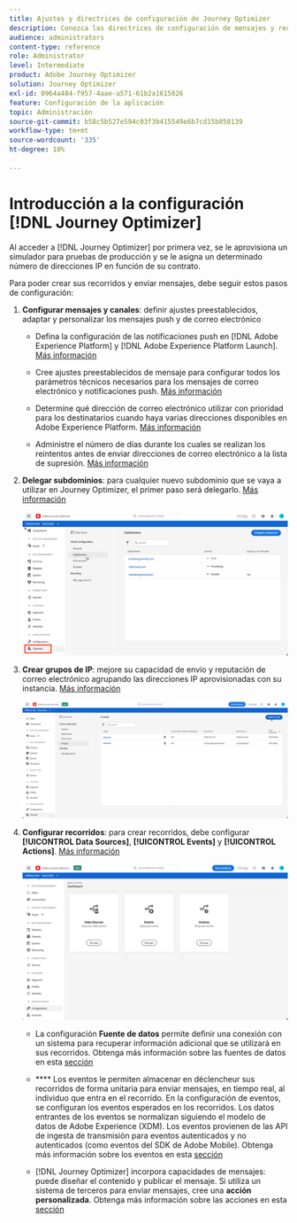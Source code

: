 ```yaml
---
title: Ajustes y directrices de configuración de Journey Optimizer
description: Conozca las directrices de configuración de mensajes y recorridos
audience: administrators
content-type: reference
role: Administrator
level: Intermediate
product: Adobe Journey Optimizer
solution: Journey Optimizer
exl-id: 0964a484-f957-4aae-a571-61b2a1615026
feature: Configuración de la aplicación
topic: Administración
source-git-commit: b58c5b527e594c03f3b415549e6b7cd15b050139
workflow-type: tm+mt
source-wordcount: '335'
ht-degree: 10%

---
```



# Introducción a la configuración [!DNL Journey Optimizer]

Al acceder a [!DNL Journey Optimizer] por primera vez, se le aprovisiona un simulador para pruebas de producción y se le asigna un determinado número de direcciones IP en función de su contrato.

Para poder crear sus recorridos y enviar mensajes, debe seguir estos pasos de configuración:

1. **Configurar mensajes y canales**: definir ajustes preestablecidos, adaptar y personalizar los mensajes push y de correo electrónico

   * Defina la configuración de las notificaciones push en [!DNL Adobe Experience Platform] y [!DNL Adobe Experience Platform Launch]. [Más información](../push-gs.md)

   * Cree ajustes preestablecidos de mensaje para configurar todos los parámetros técnicos necesarios para los mensajes de correo electrónico y notificaciones push. [Más información](message-presets.md)

   * Determine qué dirección de correo electrónico utilizar con prioridad para los destinatarios cuando haya varias direcciones disponibles en Adobe Experience Platform. [Más información](primary-email-addresses.md)

   * Administre el número de días durante los cuales se realizan los reintentos antes de enviar direcciones de correo electrónico a la lista de supresión. [Más información](manage-suppression-list.md)

   <!--
    * Understand push notification flow. [Learn more](../push-gs.md)
    -->

1. **Delegar subdominios**: para cualquier nuevo subdominio que se vaya a utilizar en Journey Optimizer, el primer paso será delegarlo. [Más información](about-subdomain-delegation.md)

   ![](../assets/subdomain.png)

1. **Crear grupos de IP**: mejore su capacidad de envío y reputación de correo electrónico agrupando las direcciones IP aprovisionadas con su instancia. [Más información](ip-pools.md)

   ![](../assets/ip-pool.png)

1. **Configurar recorridos**: para crear recorridos, debe configurar  **[!UICONTROL Data Sources]**,  **[!UICONTROL Events]** y  **[!UICONTROL Actions]**. [Más información](about-data-sources-events-actions.md)

   ![](../assets/admin-menu.png)

   * La configuración **Fuente de datos** permite definir una conexión con un sistema para recuperar información adicional que se utilizará en sus recorridos. Obtenga más información sobre las fuentes de datos en esta [sección](../datasource/about-data-sources.md)

   * **** Los eventos le permiten almacenar en déclencheur sus recorridos de forma unitaria para enviar mensajes, en tiempo real, al individuo que entra en el recorrido. En la configuración de eventos, se configuran los eventos esperados en los recorridos. Los datos entrantes de los eventos se normalizan siguiendo el modelo de datos de Adobe Experience (XDM). Los eventos provienen de las API de ingesta de transmisión para eventos autenticados y no autenticados (como eventos del SDK de Adobe Mobile). Obtenga más información sobre los eventos en esta [sección](../event/about-events.md)

   * [!DNL Journey Optimizer] incorpora capacidades de mensajes: puede diseñar el contenido y publicar el mensaje. Si utiliza un sistema de terceros para enviar mensajes, cree una **acción personalizada**. Obtenga más información sobre las acciones en esta [sección](../action/action.md)